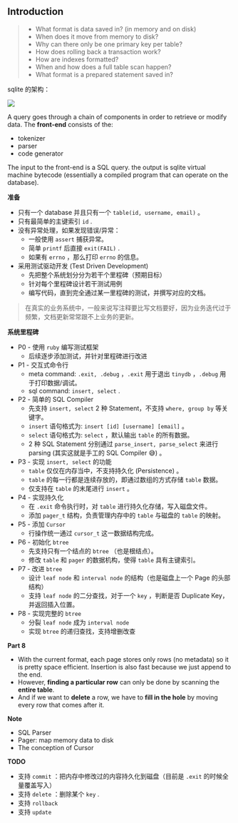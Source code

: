 ## Introduction

> - What format is data saved in? (in memory and on disk)
> - When does it move from memory to disk?
> - Why can there only be one primary key per table?
> - How does rolling back a transaction work?
> - How are indexes formatted?
> - When and how does a full table scan happen?
> - What format is a prepared statement saved in?

 sqlite 的架构：

<img src="https://cstack.github.io/db_tutorial/assets/images/arch1.gif" />

A query goes through a chain of components in order to retrieve or modify data. The **front-end** consists of the:

- tokenizer
- parser
- code generator

The input to the front-end is a SQL query. the output is sqlite virtual machine bytecode (essentially a compiled program that can operate on the database).



**准备**

- 只有一个 database 并且只有一个 `table(id, username, email)` 。
- 只有最简单的主键索引 `id` .
- 没有异常处理，如果发现错误/异常：
  - 一般使用 `assert` 捕获异常。
  - 简单 `printf` 后直接 `exit(FAIL)` .
  - 如果有 `errno` ，那么打印 `errno` 的信息。
- 采用测试驱动开发 (Test Driven Development)
  - 先把整个系统划分分为若干个里程碑（预期目标）
  - 针对每个里程碑设计若干测试用例
  - 编写代码，直到完全通过某一里程碑的测试，并撰写对应的文档。

> 在真实的业务系统中，一般来说写注释要比写文档要好，因为业务迭代过于频繁，文档更新常常跟不上业务的更新。



**系统里程碑**

- P0 - 使用 `ruby` 编写测试框架
  - 后续逐步添加测试，并针对里程碑进行改进
- P1 - 交互式命令行
  - meta command: `.exit, .debug` ，`.exit` 用于退出 `tinydb` ，`.debug` 用于打印数据/调试。
  - sql command: `insert, select` .
- P2 - 简单的 SQL Compiler
  - 先支持 `insert, select` 2 种 Statement，不支持 `where, group by` 等关键字。
  - `insert` 语句格式为: `insert [id] [username] [email]`  。
  - `select` 语句格式为: `select` ，默认输出 `table` 的所有数据。
  - 2 种 SQL Statement 分别通过 `parse_insert, parse_select` 来进行 parsing (其实这就是手工的 SQL Compiler 😅) 。
- P3 - 实现 `insert, select` 的功能
  - `table` 仅仅在内存当中，不支持持久化 (Persistence) 。
  - `table` 的每一行都是连续存放的，即通过数组的方式存储 `table` 数据。
  - 仅支持在 `table` 的末尾进行  `insert`  。
- P4 - 实现持久化
  - 在 `.exit` 命令执行时，对 `table` 进行持久化存储，写入磁盘文件。
  - 添加 `pager_t` 结构，负责管理内存中的 `table` 与磁盘的 `table` 的映射。
- P5 - 添加 `Cursor` 
  - 行操作统一通过 `cursor_t` 这一数据结构完成。
- P6 - 初始化 `btree`
  - 先支持只有一个结点的 `btree` （也是根结点）。
  - 修改 `table` 和 `pager` 的数据机构，使得 `table` 具有主键索引。
- P7 - 改进 `btree`
  - 设计 `leaf node` 和 `interval node` 的结构（也是磁盘上一个 Page 的头部结构）
  - 支持 `leaf node` 的二分查找，对于一个 `key` ，判断是否 Duplicate Key，并返回插入位置。
- P8 - 实现完整的 `btree`
  - 分裂 `leaf node` 成为 `interval node` 
  - 实现 `btree` 的递归查找，支持增删改查

**Part 8**

- With the current format, each page stores only rows (no metadata) so it is pretty space efficient. Insertion is also fast because we just append to the end.
- However, **finding a particular row** can only be done by scanning the **entire table**.
- And if we want to **delete** a row, we have to **fill in the hole** by moving every row that comes after it.







**Note**

- SQL Parser
- Pager: map memory data to disk
- The conception of Cursor



**TODO**

- 支持 `commit` ：把内存中修改过的内容持久化到磁盘（目前是 `.exit` 的时候全量覆盖写入）
- 支持 `delete` ：删除某个 `key` .
- 支持 `rollback`
- 支持 `update`